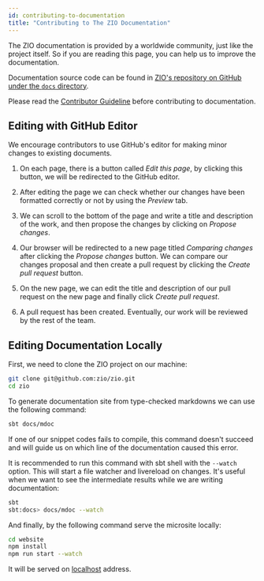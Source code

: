 ```yaml
---
id: contributing-to-documentation
title: "Contributing to The ZIO Documentation"
---
```


The ZIO documentation is provided by a worldwide community, just like the project itself. So if you are reading this page, you can help us to improve the documentation.

Documentation source code can be found in [ZIO's repository on GitHub under the `docs` directory](https://github.com/zio/zio/tree/master/docs).

Please read the [Contributor Guideline](contributing.md) before contributing to documentation.

## Editing with GitHub Editor

We encourage contributors to use GitHub's editor for making minor changes to existing documents.

1. On each page, there is a button called _Edit this page_, by clicking this button, we will be redirected to the GitHub editor.

2. After editing the page we can check whether our changes have been formatted correctly or not by using the _Preview_ tab.

3. We can scroll to the bottom of the page and write a title and description of the work, and then propose the changes by clicking on _Propose changes_.

4. Our browser will be redirected to a new page titled _Comparing changes_ after clicking the _Propose changes_ button. We can compare our changes proposal and then create a pull request by clicking the _Create pull request_ button.

5. On the new page, we can edit the title and description of our pull request on the new page and finally click _Create pull request_.

6. A pull request has been created. Eventually, our work will be reviewed by the rest of the team.

## Editing Documentation Locally

First, we need to clone the ZIO project on our machine:

```bash
git clone git@github.com:zio/zio.git
cd zio
```

To generate documentation site from type-checked markdowns we can use the following command:

```bash
sbt docs/mdoc
```

If one of our snippet codes fails to compile, this command doesn't succeed and will guide us on which line of the documentation caused this error.

It is recommended to run this command with sbt shell with the `--watch` option. This will start a file watcher and livereload on changes. It's useful when we want to see the intermediate results while we are writing documentation:

```bash
sbt
sbt:docs> docs/mdoc --watch
```

And finally, by the following command serve the microsite locally:

```bash
cd website
npm install
npm run start --watch
```

It will be served on [localhost](http://127.0.0.1:3000/) address.
